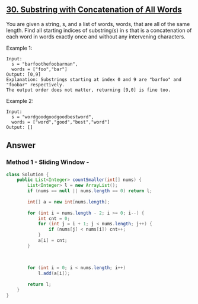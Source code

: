 ## [30. Substring with Concatenation of All Words](https://leetcode.com/problems/substring-with-concatenation-of-all-words/)

You are given a string, s, and a list of words, words, that are all of the same length. Find all starting indices of substring(s) in s that is a concatenation of each word in words exactly once and without any intervening characters.

Example 1:
```
Input:
  s = "barfoothefoobarman",
  words = ["foo","bar"]
Output: [0,9]
Explanation: Substrings starting at index 0 and 9 are "barfoo" and "foobar" respectively.
The output order does not matter, returning [9,0] is fine too.
```
Example 2:
```
Input:
  s = "wordgoodgoodgoodbestword",
  words = ["word","good","best","word"]
Output: []
```
## Answer
### Method 1 - Sliding Window - 
```java
class Solution {
    public List<Integer> countSmaller(int[] nums) {
        List<Integer> l = new ArrayList();
        if (nums == null || nums.length == 0) return l;
        
        int[] a = new int[nums.length];
        
        for (int i = nums.length - 2; i >= 0; i--) {
            int cnt = 0;
            for (int j = i + 1; j < nums.length; j++) {
                if (nums[j] < nums[i]) cnt++;
            }
            a[i] = cnt;
        }
        
        
        
        for (int i = 0; i < nums.length; i++) 
            l.add(a[i]);
        
        return l;
    }
}
```
